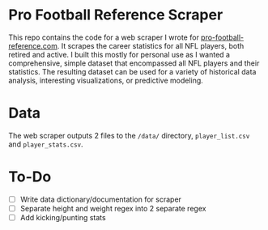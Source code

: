 # Pro Football Reference Scraper
This repo contains the code for a web scraper I wrote for [pro-football-reference.com](https://www.pro-football-reference.com/). It scrapes the career statistics for all NFL players, both retired and active. I built this mostly for personal use as I wanted a comprehensive, simple dataset that encompassed all NFL players and their statistics. The resulting dataset can be used for a variety of historical data analysis, interesting visualizations, or predictive modeling. 

# Data
The web scraper outputs 2 files to the `/data/` directory, `player_list.csv` and `player_stats.csv`.

# To-Do
- [ ] Write data dictionary/documentation for scraper
- [ ] Separate height and weight regex into 2 separate regex
- [ ] Add kicking/punting stats